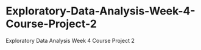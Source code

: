 # Exploratory-Data-Analysis-Week-4-Course-Project-2
Exploratory Data Analysis Week 4 Course Project 2
